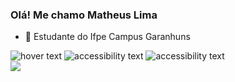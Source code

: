 ### Olá! Me chamo Matheus Lima


- 🔭 Estudante do Ifpe Campus Garanhuns



<div>
  <img src="https://img.shields.io/badge/HTML5-E34F26?style=for-the-badge&logo=html5&logoColor=white" title="hover text">
  <img src="https://img.shields.io/badge/CSS3-1572B6?style=for-the-badge&logo=css3&logoColor=white"  alt="accessibility text">
  <img src="https://img.shields.io/badge/JavaScript-323330?style=for-the-badge&logo=javascript&logoColor=F7DF1E"  alt="accessibility text">
</div>
  
<div>
  <img src= "https://camo.githubusercontent.com/068d578c6aa91ee8ece4b031e0c418d062f94b99a9a8e7c149d8ace20a793162/68747470733a2f2f6769746875622e626c6f672f77702d636f6e74656e742f75706c6f6164732f323032302f31322f3130323339333331302d30373437386238302d336638642d313165622d383465622d3339326435353565626432392e706e673f773d31323030">
</div>



